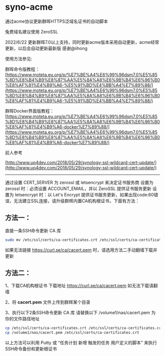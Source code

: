 # syno-acme
通过acme协议更新群晖HTTPS泛域名证书的自动脚本

兔费域名建议使用 ZeroSSL


2022/6/22 更新群晖7.0以上支持，同时更新acme版本采用自动更新，acme经常更新，以后会自动更新最新版 感谢@iihong 


使用方法参见: 

群晖命令版教程：
[https://www.moteta.eu.org/p/%E7%BE%A4%E6%99%96dsm7.0%E5%85%8D%E8%B4%B9%E8%87%AA%E5%8A%A8%E6%9B%B4%E6%96%B0%E8%AF%81%E4%B9%A6-%E5%91%BD%E4%BB%A4%E7%89%88/](https://www.moteta.eu.org/p/%E7%BE%A4%E6%99%96dsm7.0%E5%85%8D%E8%B4%B9%E8%87%AA%E5%8A%A8%E6%9B%B4%E6%96%B0%E8%AF%81%E4%B9%A6-%E5%91%BD%E4%BB%A4%E7%89%88/)

群晖Docker界面版教程：
[https://www.moteta.eu.org/p/%E7%BE%A4%E6%99%96dsm7.0%E5%85%8D%E8%B4%B9%E8%87%AA%E5%8A%A8%E6%9B%B4%E6%96%B0%E8%AF%81%E4%B9%A6-docker%E7%89%88/](https://www.moteta.eu.org/p/%E7%BE%A4%E6%99%96dsm7.0%E5%85%8D%E8%B4%B9%E8%87%AA%E5%8A%A8%E6%9B%B4%E6%96%B0%E8%AF%81%E4%B9%A6-docker%E7%89%88/)



前人参考

[http://www.up4dev.com/2018/05/29/synology-ssl-wildcard-cert-update/](http://www.up4dev.com/2018/05/29/synology-ssl-wildcard-cert-update/)

---
通过设置 CERT_SERVER 为 zerossl 或 letsencrypt 来决定证书服务商
设置为 zerossl 时：必须设置 ACCOUNT_EMAIL，并以 ZeroSSL 提供证书服务更新
设置为 letsencrypt 时：以 Let's Encrypt 提供证书服务更新，如果出现code:60错误，无法建立SSL连接，请升级群辉内置CA机构根证书，下面有方法：


## 方法一：

直接一条SSH命令更新 CA 库

```sh
sudo mv /etc/ssl/certs/ca-certificates.crt /etc/ssl/certs/ca-certificates.crt.bak && sudo curl -Lko /etc/ssl/certs/ca-certificates.crt https://curl.se/ca/cacert.pem
```
如果无法链接 https://curl.se/ca/cacert.pem 时，请选用方法二手动翻墙下载并更新

## 方法二：

1、下载CA机构根证书
下载地址 https://curl.se/ca/cacert.pem
如无法下载请翻墙

2、将 **cacert.pem** 文件上传到群辉某个目录

3、执行以下2条SSH命令更新 CA 库
请替换以下 /volume1/nas/cacert.pem 为你的文件路径地址

```sh
cp /etc/ssl/certs/ca-certificates.crt /etc/ssl/certs/ca-certificates.crt.bak
cp /volume1/nas/cacert.pem /etc/ssl/certs/ca-certificates.crt
```

以上方法可以利用 Putty 或 “任务计划 新增 触发的任务 用户定义的脚本” 来执行SSH命令备份和更新根证书
